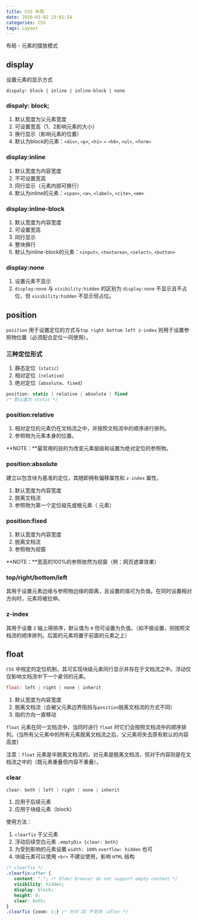 ```yaml
---
title: CSS 布局
date: 2016-03-02 23:01:54
categories: CSS
tags: Layout
---
```


布局 - 元素的摆放模式

## display

设置元素的显示方式

`dispaly: block | inline | inline-block | none`

### dispaly: block;

1. 默认宽度为父元素宽度
2. 可设置宽高（1、2影响元素的大小）
3. 换行显示（影响元素的位置）
4. 默认为block的元素：`<div>`, `<p>`, `<h1>` ~ `<h6>`, `<ul>`, `<form>`

<!-- more -->

### display:inline

1. 默认宽度为内容宽度
2. 不可设置宽高
3. 同行显示（元素内部可换行）
4. 默认为inline的元素：`<span>`, `<a>`, `<label>`, `<cite>`, `<em>`

### display:inline-block

1. 默认宽度为内容宽度
2. 可设置宽高
3. 同行显示
4. 整块换行
5. 默认为inline-block的元素：`<input>`, `<textarea>`, `<select>`, `<button>`

### display:none

1. 设置元素不显示
2. `display:none` 与 `visibility:hidden` 的区别为 `display:none` 不显示且不占位，但 `visibility:hidden` 不显示但占位。

## position

`position` 用于设置定位的方式与`top right bottom left z-index` 则用于设置参照物位置（必须配合定位一同使用）。

### 三种定位形式

1. 静态定位（`static`）
2. 相对定位（`relative`）
3. 绝对定位（`absolute`、`fixed`）

```cs
position: static | relative | absolute | fixed
/* 默认值为 static */
```

### position:relative

1. 相对定位的元素仍在文档流之中，并按照文档流中的顺序进行排列。
2. 参照物为元素本身的位置。

**NOTE：**最常用的目的为改变元素层级和设置为绝对定位的参照物。

### position:absolute

建立以包含块为基准的定位，其随即拥有偏移属性和 `z-index` 属性。

1. 默认宽度为内容宽度
2. 脱离文档流
3. 参照物为第一个定位祖先或根元素（<html> 元素）

### position:fixed

1. 默认宽度为内容宽度
2. 脱离文档流
3. 参照物为视窗

**NOTE：**宽高的100%的参照依然为视窗（例：网页遮罩效果）

### top/right/bottom/left

其用于设置元素边缘与参照物边缘的距离，且设置的值可为负值。在同时设置相对方向时，元素将被拉伸。

### z-index

其用于设置 `Z` 轴上得排序，默认值为 `0` 但可设置为负值。（如不做设置，则按照文档流的顺序排列。后面的元素将置于前面的元素之上）

## float

`CSS` 中规定的定位机制，其可实现块级元素同行显示并存在于文档流之中。浮动仅仅影响文档流中下一个紧邻的元素。

```cs
float: left | right | none | inherit
```

1. 默认宽度为内容宽度
2. 脱离文档流（会被父元素边界阻挡与`position`脱离文档流的方式不同）
3. 指的方向一直移动

`float` 元素在同一文档流中，当同时进行 `float` 时它们会按照文档流中的顺序排列。(当所有父元素中的所有元素脱离文档流之后，父元素将失去原有默认的内容高度)

注意：`float` 元素是半脱离文档流的，对元素是脱离文档流，但对于内容则是在文档流之中的（既元素重叠但内容不重叠）。

### clear

```cs
clear: both | left | right | none | inherit
```

1. 应用于后续元素
2. 应用于块级元素（block）

使用方法：

1. `clearfix` 于父元素
2. 浮动后续空白元素 `.emptyDiv {clear: both}`
3. 为受到影响的元素设置 `width: 100%` `overflow: hidden` 也可
4. 块级元素可以使用 `<br>` 不建议使用，影响 `HTML` 结构

```css
/* clearfix */
.clearfix:after {
   content: "."; /* Older browser do not support empty content */
   visibility: hidden;
   display: block;
   height: 0;
   clear: both;
}
.clearfix {zoom: 1;} /* 针对 IE 不支持 :after */
```


